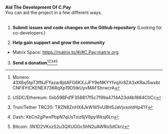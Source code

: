 **Aid The Development Of C.Pay**
<br>
You can aid the project in a few different ways.
<br><br>
1. **Submit issues and code changes on the Github repository** (Looking for co-developers.) 

2. **Help gain support and grow the community** 
- Matrix Space: https://matrix.to/#/#C.Pay:matrix.org

3. **Send a donation**[^1][^2][^3][^4][^5]


[^1]:Monero: 43X6q5tpT3fNJFYazar8jdAFG6KXJJFY9eNKYYfvqXr8ZA3xKRaJ5wxbtCNF8YtCKENEX736RqXp19D5tkUyvMAFShrwcrA
[^2]:USDC/Ethereum: 0xb59BFd1F358817f5c7f99a4714A23d4b1884C0Cc
[^3]:Tron/Tether TRC20: TRZN8ZnHX4JkWW5vUBH5JaVjvsohtHp41Y
[^4]:Dash: XbCn2gPwxPbpN7qUsTziz6jV8pyWksj6Ln
[^5]:Bitcoin: 3N1D2VKxzS2u3QXUGGc5hN2uAWRoSdCkrz



